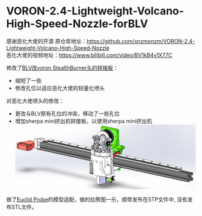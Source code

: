 # VORON-2.4-Lightweight-Volcano-High-Speed-Nozzle-forBLV

感谢恶化大佬的开源
原仓库地址：https://github.com/xnzmxnzm/VORON-2.4-Lightweight-Volcano-High-Speed-Nozzle  
恶化大佬的视频地址：https://www.bilibili.com/video/BV1kB4y1X77C


修改了[BLV改voron StealthBurner头的转接板](https://www.printables.com/en/model/261349-voron-stealthburnerafterburner-mount-for-blv-w-orb)：
* 缩短了一些
* 修改孔位以适应恶化大佬的轻量化喷头

对恶化大佬喷头的修改：
* 更改与BLV原有孔位的冲突，移动了一些孔位
* 增加sherpa mini挤出机转接板，以使用sherpa mini挤出机
![Alt text](https://github.com/LawSome0930/VORON-2.4-Lightweight-Volcano-High-Speed-Nozzle-forBLV/blob/main/Pic/%E4%B8%BB%E5%9B%BE.png)

做了[Euclid Probe](https://github.com/nionio6915/Euclid_Probe)的模型适配，做的拉胯图一乐，顺带发布在STP文件中, 没有发布STL文件。
